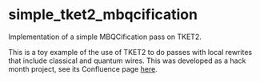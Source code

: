 # simple_tket2_mbqcification
Implementation of a simple MBQCification pass on TKET2.

This is a toy example of the use of TKET2 to do passes with local rewrites that include classical and quantum wires.
This was developed as a hack month project, see its Confluence page [here](https://cqc.atlassian.net/wiki/spaces/HM2/pages/2852159499/HM2-51+MBQCification+pass+on+TKET2).